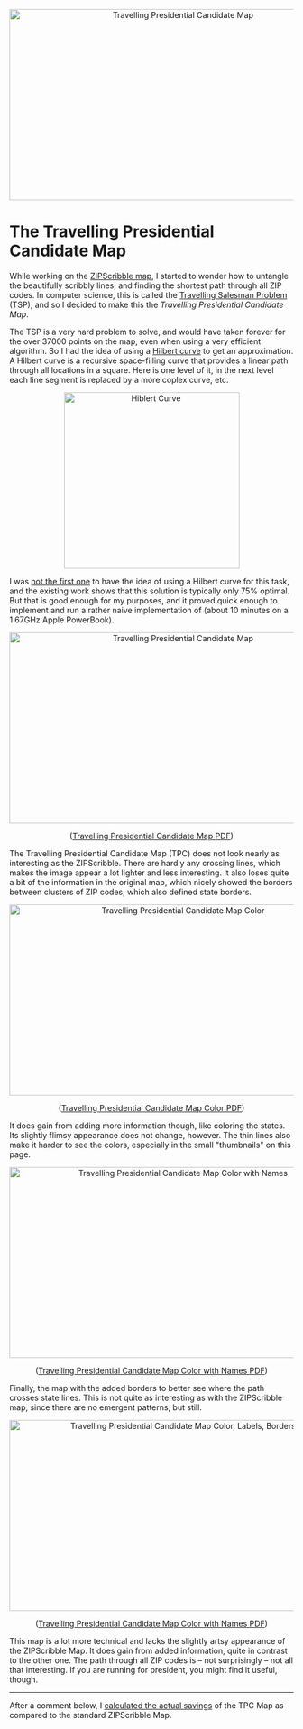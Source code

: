 <p align="center"><img title="Travelling Presidential Candidate Map" src="https://media.eagereyes.org/media/attachments/ZIPTPCMap-color-names-borders.png" alt="Travelling Presidential Candidate Map" width="600" height="338" border="0" /></p>

# The Travelling Presidential Candidate Map

While working on the <a href="/zipscribble-maps/united-states">ZIPScribble map</a>, I started to wonder how to untangle the beautifully scribbly lines, and finding the shortest path through all ZIP codes. In computer science, this is called the <a href="http://en.wikipedia.org/wiki/Travelling_salesman_problem">Travelling Salesman Problem</a> (TSP), and so I decided to make this the <em>Travelling Presidential Candidate Map</em>.

The TSP is a very hard problem to solve, and would have taken forever for the over 37000 points on the map, even when using a very efficient algorithm. So I had the idea of using a <a href="http://en.wikipedia.org/wiki/Hilbert_curve">Hilbert curve</a> to get an approximation. A Hilbert curve is a recursive space-filling curve that provides a linear path through all locations in a square. Here is one level of it, in the next level each line segment is replaced by a more coplex curve, etc.

<p align="center"><img class="aligncenter" title="Hiblert Curve" src="https://media.eagereyes.org/media/attachments/HilbertCurve.png" alt="Hiblert Curve" width="311" height="312" border="0" /></p>

I was <a href="http://www.nirarebakun.com/graph/ehilbtsp.html">not the first one</a> to have the idea of using a Hilbert curve for this task, and the existing work shows that this solution is typically only 75% optimal. But that is good enough for my purposes, and it proved quick enough to implement and run a rather naive implementation of (about 10 minutes on a 1.67GHz Apple PowerBook).

<p align="center"><img class="aligncenter" title="Travelling Presidential Candidate Map" src="https://media.eagereyes.org/media/attachments/ZIPTPCMap.png" alt="Travelling Presidential Candidate Map" width="600" height="338" border="0" /></p>
<p align="center">(<a href="https://media.eagereyes.org/media/attachments/ZIPTPCMap.pdf" target="_blank">Travelling Presidential Candidate Map PDF</a>)</p>

The Travelling Presidential Candidate Map (TPC) does not look nearly as interesting as the ZIPScribble. There are hardly any crossing lines, which makes the image appear a lot lighter and less interesting. It also loses quite a bit of the information in the original map, which nicely showed the borders between clusters of ZIP codes, which also defined state borders.

<p align="center"><img class="aligncenter" title="Travelling Presidential Candidate Map Color" src="https://media.eagereyes.org/media/attachments/ZIPTPCMap-color.png" alt="Travelling Presidential Candidate Map Color" width="600" height="338" border="0" /></p>
<p align="center">(<a href="https://media.eagereyes.org/media/attachments/ZIPTPCMap-color.pdf" target="_blank">Travelling Presidential Candidate Map Color PDF</a>)</p>

It does gain from adding more information though, like coloring the states. Its slightly flimsy appearance does not change, however. The thin lines also make it harder to see the colors, especially in the small "thumbnails" on this page.

<p align="center"><img class="aligncenter" title="Travelling Presidential Candidate Map Color with Names" src="https://media.eagereyes.org/media/attachments/ZIPTPCMap-color-names.png" alt="Travelling Presidential Candidate Map Color with Names" width="600" height="338" border="0" /></p>
<p align="center">(<a href="https://media.eagereyes.org/media/attachments/ZIPTPCMap-color-names.pdf" target="_blank">Travelling Presidential Candidate Map Color with Names PDF</a>)</p>

Finally, the map with the added borders to better see where the path crosses state lines. This is not quite as interesting as with the ZIPScribble map, since there are no emergent patterns, but still.

<p align="center"><img title="Travelling Presidential Candidate Map Color, Labels, Borders" src="https://media.eagereyes.org/media/attachments/ZIPTPCMap-color-names-borders.png" alt="Travelling Presidential Candidate Map Color, Labels, Borders" width="600" height="338" border="0" /></p>
<p align="center">(<a href="https://media.eagereyes.org/media/attachments/ZIPTPCMap-color-names-borders.pdf" target="_blank">Travelling Presidential Candidate Map Color with Names PDF</a>)</p>

This map is a lot more technical and lacks the slightly artsy appearance of the ZIPScribble Map. It does gain from added information, quite in contrast to the other one. The path through all ZIP codes is – not surprisingly – not all that interesting. If you are running for president, you might find it useful, though.

<hr />

After a comment below, I <a href="/blog/2007/what-travelling-presidential-candidates-save">calculated the actual savings</a> of the TPC Map as compared to the standard ZIPScribble Map.
